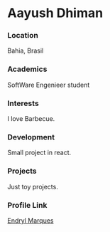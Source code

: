 # Aayush Dhiman
### Location

Bahia, Brasil

### Academics

SoftWare Engenieer student

### Interests

I love Barbecue.

### Development

Small project in react.

### Projects

Just toy projects.

### Profile Link

[Endryl Marques](https://github.com/EndrylMarques)
